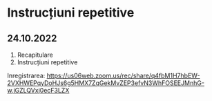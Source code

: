 # Instrucțiuni repetitive
## 24.10.2022

1. Recapitulare
2. Instrucțiuni repetitive

Inregistrarea: https://us06web.zoom.us/rec/share/q4fbM1H7hbEW-2VXHWEPqyDoHJs6g5HMX7ZqGekMvZEP3efvN3WhFOSEEJMnhG-w.jGZLQVxj0ecF3LZX
